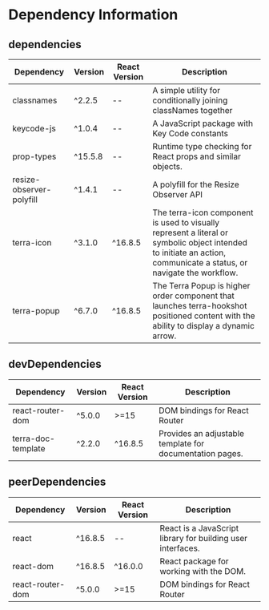 # Dependency Information

## dependencies
| Dependency | Version | React Version | Description |
|-|-|-|-|
| classnames | ^2.2.5 | -- | A simple utility for conditionally joining classNames together |
| keycode-js | ^1.0.4 | -- | A JavaScript package with Key Code constants |
| prop-types | ^15.5.8 | -- | Runtime type checking for React props and similar objects. |
| resize-observer-polyfill | ^1.4.1 | -- | A polyfill for the Resize Observer API |
| terra-icon | ^3.1.0 | ^16.8.5 | The terra-icon component is used to visually represent a literal or symbolic object intended to initiate an action, communicate a status, or navigate the workflow. |
| terra-popup | ^6.7.0 | ^16.8.5 | The Terra Popup is higher order component that launches terra-hookshot positioned content with the ability to display a dynamic arrow. |

## devDependencies
| Dependency | Version | React Version | Description |
|-|-|-|-|
| react-router-dom | ^5.0.0 | >=15 | DOM bindings for React Router |
| terra-doc-template | ^2.2.0 | ^16.8.5 | Provides an adjustable template for documentation pages. |

## peerDependencies
| Dependency | Version | React Version | Description |
|-|-|-|-|
| react | ^16.8.5 | -- | React is a JavaScript library for building user interfaces. |
| react-dom | ^16.8.5 | ^16.0.0 | React package for working with the DOM. |
| react-router-dom | ^5.0.0 | >=15 | DOM bindings for React Router |
